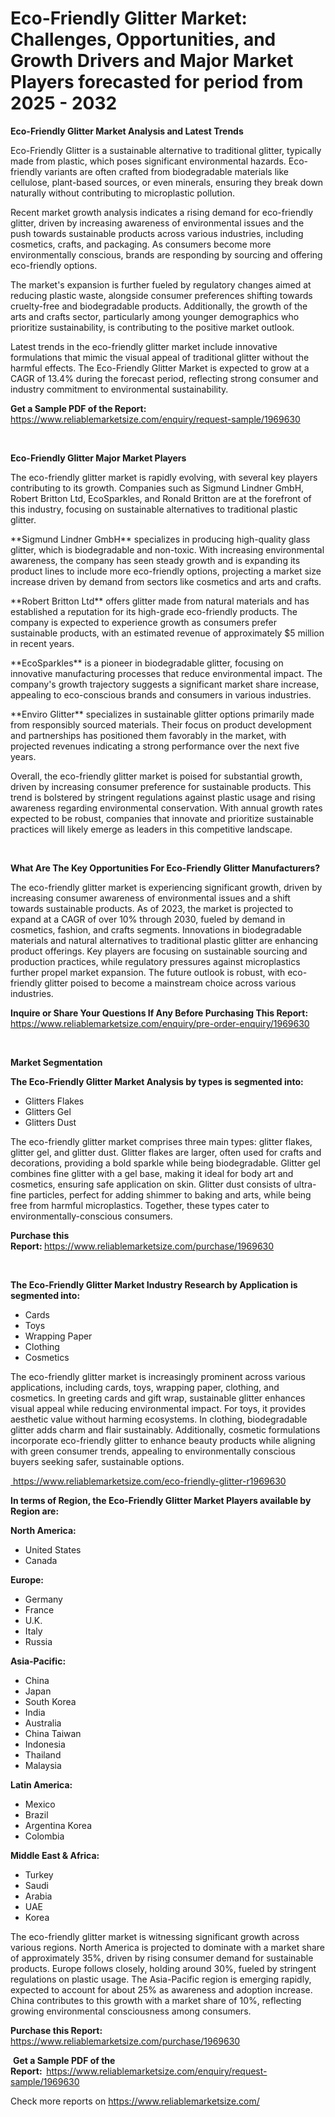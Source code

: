 <p><h1>Eco-Friendly Glitter Market: Challenges, Opportunities, and Growth Drivers and Major Market Players forecasted for period from 2025 - 2032</h1></p><p><strong>Eco-Friendly Glitter Market Analysis and Latest Trends</strong></p>
<p><p>Eco-Friendly Glitter is a sustainable alternative to traditional glitter, typically made from plastic, which poses significant environmental hazards. Eco-friendly variants are often crafted from biodegradable materials like cellulose, plant-based sources, or even minerals, ensuring they break down naturally without contributing to microplastic pollution. </p><p>Recent market growth analysis indicates a rising demand for eco-friendly glitter, driven by increasing awareness of environmental issues and the push towards sustainable products across various industries, including cosmetics, crafts, and packaging. As consumers become more environmentally conscious, brands are responding by sourcing and offering eco-friendly options.</p><p>The market's expansion is further fueled by regulatory changes aimed at reducing plastic waste, alongside consumer preferences shifting towards cruelty-free and biodegradable products. Additionally, the growth of the arts and crafts sector, particularly among younger demographics who prioritize sustainability, is contributing to the positive market outlook.</p><p>Latest trends in the eco-friendly glitter market include innovative formulations that mimic the visual appeal of traditional glitter without the harmful effects. The Eco-Friendly Glitter Market is expected to grow at a CAGR of 13.4% during the forecast period, reflecting strong consumer and industry commitment to environmental sustainability.</p></p>
<p><strong>Get a Sample PDF of the Report:&nbsp;</strong> <a href="https://www.reliablemarketsize.com/enquiry/request-sample/1969630?utm_campaign=3431&utm_medium=2&utm_source=Github&utm_content=ia&utm_term=03042025&utm_id=eco-friendly-glitter">https://www.reliablemarketsize.com/enquiry/request-sample/1969630</a></p>
<p>&nbsp;</p>
<p><strong>Eco-Friendly Glitter Major Market Players</strong></p>
<p><p>The eco-friendly glitter market is rapidly evolving, with several key players contributing to its growth. Companies such as Sigmund Lindner GmbH, Robert Britton Ltd, EcoSparkles, and Ronald Britton are at the forefront of this industry, focusing on sustainable alternatives to traditional plastic glitter.</p><p>**Sigmund Lindner GmbH** specializes in producing high-quality glass glitter, which is biodegradable and non-toxic. With increasing environmental awareness, the company has seen steady growth and is expanding its product lines to include more eco-friendly options, projecting a market size increase driven by demand from sectors like cosmetics and arts and crafts.</p><p>**Robert Britton Ltd** offers glitter made from natural materials and has established a reputation for its high-grade eco-friendly products. The company is expected to experience growth as consumers prefer sustainable products, with an estimated revenue of approximately $5 million in recent years.</p><p>**EcoSparkles** is a pioneer in biodegradable glitter, focusing on innovative manufacturing processes that reduce environmental impact. The company's growth trajectory suggests a significant market share increase, appealing to eco-conscious brands and consumers in various industries.</p><p>**Enviro Glitter** specializes in sustainable glitter options primarily made from responsibly sourced materials. Their focus on product development and partnerships has positioned them favorably in the market, with projected revenues indicating a strong performance over the next five years.</p><p>Overall, the eco-friendly glitter market is poised for substantial growth, driven by increasing consumer preference for sustainable products. This trend is bolstered by stringent regulations against plastic usage and rising awareness regarding environmental conservation. With annual growth rates expected to be robust, companies that innovate and prioritize sustainable practices will likely emerge as leaders in this competitive landscape.</p></p>
<p>&nbsp;</p>
<p><strong>What Are The Key Opportunities For Eco-Friendly Glitter Manufacturers?</strong></p>
<p><p>The eco-friendly glitter market is experiencing significant growth, driven by increasing consumer awareness of environmental issues and a shift towards sustainable products. As of 2023, the market is projected to expand at a CAGR of over 10% through 2030, fueled by demand in cosmetics, fashion, and crafts segments. Innovations in biodegradable materials and natural alternatives to traditional plastic glitter are enhancing product offerings. Key players are focusing on sustainable sourcing and production practices, while regulatory pressures against microplastics further propel market expansion. The future outlook is robust, with eco-friendly glitter poised to become a mainstream choice across various industries.</p></p>
<p><strong>Inquire or Share Your Questions If Any Before Purchasing This Report:</strong> <a href="https://www.reliablemarketsize.com/enquiry/pre-order-enquiry/1969630?utm_campaign=3431&utm_medium=2&utm_source=Github&utm_content=ia&utm_term=03042025&utm_id=eco-friendly-glitter">https://www.reliablemarketsize.com/enquiry/pre-order-enquiry/1969630</a></p>
<p>&nbsp;</p>
<p><strong>Market Segmentation</strong></p>
<p><strong>The Eco-Friendly Glitter Market Analysis by types is segmented into:</strong></p>
<p><ul><li>Glitters Flakes</li><li>Glitters Gel</li><li>Glitters Dust</li></ul></p>
<p><p>The eco-friendly glitter market comprises three main types: glitter flakes, glitter gel, and glitter dust. Glitter flakes are larger, often used for crafts and decorations, providing a bold sparkle while being biodegradable. Glitter gel combines fine glitter with a gel base, making it ideal for body art and cosmetics, ensuring safe application on skin. Glitter dust consists of ultra-fine particles, perfect for adding shimmer to baking and arts, while being free from harmful microplastics. Together, these types cater to environmentally-conscious consumers.</p></p>
<p><strong>Purchase this Report:&nbsp;</strong><a href="https://www.reliablemarketsize.com/purchase/1969630?utm_campaign=3431&utm_medium=2&utm_source=Github&utm_content=ia&utm_term=03042025&utm_id=eco-friendly-glitter">https://www.reliablemarketsize.com/purchase/1969630</a></p>
<p>&nbsp;</p>
<p><strong>The Eco-Friendly Glitter Market Industry Research by Application is segmented into:</strong></p>
<p><ul><li>Cards</li><li>Toys</li><li>Wrapping Paper</li><li>Clothing</li><li>Cosmetics</li></ul></p>
<p><p>The eco-friendly glitter market is increasingly prominent across various applications, including cards, toys, wrapping paper, clothing, and cosmetics. In greeting cards and gift wrap, sustainable glitter enhances visual appeal while reducing environmental impact. For toys, it provides aesthetic value without harming ecosystems. In clothing, biodegradable glitter adds charm and flair sustainably. Additionally, cosmetic formulations incorporate eco-friendly glitter to enhance beauty products while aligning with green consumer trends, appealing to environmentally conscious buyers seeking safer, sustainable options.</p></p>
<p><a href="https://www.reliablemarketsize.com/eco-friendly-glitter-r1969630?utm_campaign=3431&utm_medium=2&utm_source=Github&utm_content=ia&utm_term=03042025&utm_id=eco-friendly-glitter">&nbsp;https://www.reliablemarketsize.com/eco-friendly-glitter-r1969630</a></p>
<p><strong>In terms of Region, the Eco-Friendly Glitter Market Players available by Region are:</strong></p>
<p>
    <p> <strong> North America: </strong>
        <ul>
            <li>United States</li>
            <li>Canada</li>
        </ul>
        </p> 
    <p> <strong> Europe: </strong>
        <ul>
            <li>Germany</li>
            <li>France</li>
            <li>U.K.</li>
            <li>Italy</li>
            <li>Russia</li>
        </ul>
        </p> 
    <p> <strong> Asia-Pacific: </strong>
        <ul>
            <li>China</li>
            <li>Japan</li>
            <li>South Korea</li>
            <li>India</li>
            <li>Australia</li>
            <li>China Taiwan</li>
            <li>Indonesia</li>
            <li>Thailand</li>
            <li>Malaysia</li>
        </ul>
        </p> 
    <p> <strong> Latin America: </strong>
        <ul>
            <li>Mexico</li>
            <li>Brazil</li>
            <li>Argentina Korea</li>
            <li>Colombia</li>
        </ul>
        </p> 
    <p> <strong> Middle East & Africa: </strong>
        <ul>
            <li>Turkey</li>
            <li>Saudi</li>
            <li>Arabia</li>
            <li>UAE</li>
            <li>Korea</li>
        </ul>
    </p>
    </p>
<p><p>The eco-friendly glitter market is witnessing significant growth across various regions. North America is projected to dominate with a market share of approximately 35%, driven by rising consumer demand for sustainable products. Europe follows closely, holding around 30%, fueled by stringent regulations on plastic usage. The Asia-Pacific region is emerging rapidly, expected to account for about 25% as awareness and adoption increase. China contributes to this growth with a market share of 10%, reflecting growing environmental consciousness among consumers.</p></p>
<p><strong>Purchase this Report: </strong><a href="https://www.reliablemarketsize.com/purchase/1969630?utm_campaign=3431&utm_medium=2&utm_source=Github&utm_content=ia&utm_term=03042025&utm_id=eco-friendly-glitter">https://www.reliablemarketsize.com/purchase/1969630</a></p>
<p>&nbsp;<strong>Get a Sample PDF of the Report:&nbsp;&nbsp;</strong><a href="https://www.reliablemarketsize.com/enquiry/request-sample/1969630?utm_campaign=3431&utm_medium=2&utm_source=Github&utm_content=ia&utm_term=03042025&utm_id=eco-friendly-glitter">https://www.reliablemarketsize.com/enquiry/request-sample/1969630</a></p>
<p><strong></strong></p>
<p>Check more reports on <a href="https://www.reliablemarketsize.com/?utm_campaign=3431&utm_medium=2&utm_source=Github&utm_content=ia&utm_term=03042025&utm_id=eco-friendly-glitter">https://www.reliablemarketsize.com/</a></p>